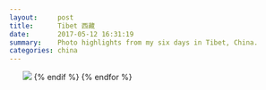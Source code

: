```yaml
---
layout:     post
title:      Tibet 西藏
date:       2017-05-12 16:31:19
summary:    Photo highlights from my six days in Tibet, China.
categories: china
---
```

<ul style="list-style: none;"
{% for image in site.static_files %}
    {% if image.path contains 'posts/Tibet' %}
        <li><img src="{{ site.url }}{{ image.path }}" /></li>
    {% endif %}
{% endfor %}
</ul>

<!-- <ul>
  {% for image in page.images %}
    <li><img src="{{ image.image_path }}" alt="{{ image.title}}"/></li>
  {% endfor %}
</ul> -->
<!--
<img src="{{ site.url }}/assets/posts/Tibet/DSCF2574.jpg" />

<img src="{{ site.url }}/assets/posts/Tibet/DSCF2584.jpg" />

<img src="{{ site.url }}/assets/posts/Tibet/DSCF2587.jpg" />

<img src="{{ site.url }}/assets/posts/Tibet/DSCF2591.jpg" />

<img src="{{ site.url }}/assets/posts/Tibet/DSCF2602.jpg" />

<img src="{{ site.url }}/assets/posts/Tibet/DSCF2607.jpg" />

<img src="{{ site.url }}/assets/posts/Tibet/DSCF2612.jpg" />

<img src="{{ site.url }}/assets/posts/Tibet/DSCF2615.jpg" />

<img src="{{ site.url }}/assets/posts/Tibet/DSCF2621.jpg" />

<img src="{{ site.url }}/assets/posts/Tibet/DSCF2622.jpg" />

<img src="{{ site.url }}/assets/posts/Tibet/DSCF2637.jpg" />

<img src="{{ site.url }}/assets/posts/Tibet/DSCF2640.jpg" />

<img src="{{ site.url }}/assets/posts/Tibet/DSCF2643.jpg" />

<img src="{{ site.url }}/assets/posts/Tibet/DSCF2659.jpg" />

<img src="{{ site.url }}/assets/posts/Tibet/DSCF2674.jpg" />

<img src="{{ site.url }}/assets/posts/Tibet/DSCF2676.jpg" />

<img src="{{ site.url }}/assets/posts/Tibet/DSCF2679.jpg" />

<img src="{{ site.url }}/assets/posts/Tibet/DSCF2706.jpg" />

<img src="{{ site.url }}/assets/posts/Tibet/DSCF2709.jpg" />

<img src="{{ site.url }}/assets/posts/Tibet/DSCF2716.jpg" />

<img src="{{ site.url }}/assets/posts/Tibet/DSCF2725.jpg" />

<img src="{{ site.url }}/assets/posts/Tibet/DSCF2733.jpg" />

<img src="{{ site.url }}/assets/posts/Tibet/DSCF2750.jpg" />

<img src="{{ site.url }}/assets/posts/Tibet/DSCF2762.jpg" />

<img src="{{ site.url }}/assets/posts/Tibet/DSCF2779.jpg" />

<img src="{{ site.url }}/assets/posts/Tibet/DSCF2780.jpg" />

<img src="{{ site.url }}/assets/posts/Tibet/DSCF2784.jpg" />

<img src="{{ site.url }}/assets/posts/Tibet/DSCF2800.jpg" />

<img src="{{ site.url }}/assets/posts/Tibet/DSCF2802.jpg" />

<img src="{{ site.url }}/assets/posts/Tibet/DSCF2803.jpg" />

<img src="{{ site.url }}/assets/posts/Tibet/DSCF2804.jpg" />

<img src="{{ site.url }}/assets/posts/Tibet/DSCF2810.jpg" />

<img src="{{ site.url }}/assets/posts/Tibet/DSCF2811.jpg" />

<img src="{{ site.url }}/assets/posts/Tibet/DSCF2815.jpg" />

<img src="{{ site.url }}/assets/posts/Tibet/DSCF2818.jpg" />

<img src="{{ site.url }}/assets/posts/Tibet/DSCF2833.jpg" />

<img src="{{ site.url }}/assets/posts/Tibet/DSCF2841.jpg" />

<img src="{{ site.url }}/assets/posts/Tibet/DSCF2842.jpg" />

<img src="{{ site.url }}/assets/posts/Tibet/DSCF2852.jpg" />

<img src="{{ site.url }}/assets/posts/Tibet/DSCF2866.jpg" />

<img src="{{ site.url }}/assets/posts/Tibet/DSCF2873.jpg" />

<img src="{{ site.url }}/assets/posts/Tibet/DSCF2877.jpg" />

<img src="{{ site.url }}/assets/posts/Tibet/DSCF2878.jpg" />

<img src="{{ site.url }}/assets/posts/Tibet/DSCF2881.jpg" />

<img src="{{ site.url }}/assets/posts/Tibet/DSCF2896.jpg" />

<img src="{{ site.url }}/assets/posts/Tibet/DSCF2907.jpg" />

<img src="{{ site.url }}/assets/posts/Tibet/DSCF2923.jpg" /> -->
